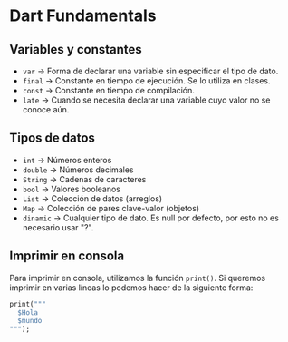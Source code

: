 # Dart Fundamentals

## Variables y constantes

- `var` -> Forma de declarar una variable sin especificar el tipo de dato.
- `final` -> Constante en tiempo de ejecución. Se lo utiliza en clases.
- `const` -> Constante en tiempo de compilación.
- `late` -> Cuando se necesita declarar una variable cuyo valor no se conoce aún.

## Tipos de datos

- `int` -> Números enteros
- `double` -> Números decimales
- `String` -> Cadenas de caracteres
- `bool` -> Valores booleanos
- `List` -> Colección de datos (arreglos)
- `Map` -> Colección de pares clave-valor (objetos)
- `dinamic` -> Cualquier tipo de dato. Es null por defecto, por esto no es necesario usar "?".

## Imprimir en consola

Para imprimir en consola, utilizamos la función `print()`.
Si queremos imprimir en varias líneas lo podemos hacer de la siguiente forma:

```dart
print("""
  $Hola
  $mundo
""");
```
